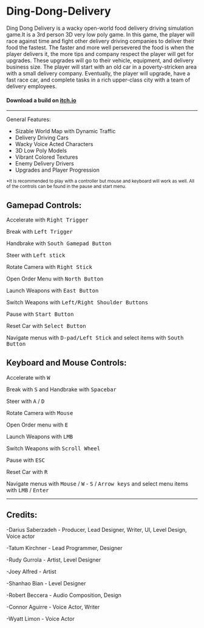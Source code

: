 # Ding-Dong-Delivery
Ding Dong Delivery is a wacky open-world food delivery driving simulation game.It is a 3rd person 3D very low poly game. In this game, the player will race against time and fight other delivery driving companies to deliver their food the fastest. The faster and more well persevered the food is when the player delivers it, the more tips and company respect the player will get for upgrades. These upgrades will go to their vehicle, equipment, and delivery business size. The player will start with an old car in a poverty-stricken area with a small delivery company. Eventually, the player will upgrade, have a fast race car, and complete tasks in a rich upper-class city with a team of delivery employees.

#### Download a build on [itch.io](https://tatumkirchner.itch.io/ding-dong-delivery)

---

General Features:

- Sizable World Map with Dynamic Traffic
- Delivery Driving Cars
- Wacky Voice Acted Characters
- 3D Low Poly Models
- Vibrant Colored Textures
- Enemy Delivery Drivers
- Upgrades and Player Progression
    
<sub>*It is recommended to play with a controller but mouse and keyboard will work as well. All of the controls can be found in the pause and start menu.</sub>

Gamepad Controls:
-

Accelerate with <kbd>Right Trigger</kdb>

Break with <kbd>Left Trigger</kbd>

Handbrake with <kbd>South Gamepad Button</kbd>

Steer with <kbd>Left stick</kbd>

Rotate Camera with <kbd>Right Stick</kbd>

Open Order Menu with <kbd>North Button</kbd>

Launch Weapons with <kbd>East Button</kbd>

Switch Weapons with <kbd>Left/Right Shoulder Buttons</kbd>

Pause with <kbd>Start Button</kbd>

Reset Car with <kbd>Select Button</kbd>

Navigate menus with <kbd>D-pad/Left Stick</kbd> and select items with <kbd>South Button</kbd>

Keyboard and Mouse Controls:
-

Accelerate with <kbd>W</kbd>

Break with <kbd>S</kbd> and Handbrake with <kbd>Spacebar</kbd>

Steer with <kbd>A</kbd> / <kbd>D</kbd>

Rotate Camera with <kbd>Mouse</kbd>

Open Order menu with <kbd>E</kbd>

Launch Weapons with <kbd>LMB</kbd>

Switch Weapons with <kbd>Scroll Wheel</kbd>

Pause with <kbd>ESC</kbd>

Reset Car with <kbd>R</kbd>

Navigate menus with <kbd>Mouse</kbd> / <kbd>W</kbd> - <kbd>S</kbd> / <kbd>Arrow keys</kbd> and select menu items with <kbd>LMB</kbd> / <kbd>Enter</kbd>
    
---
Credits:
-

-Darius Saberzadeh - Producer, Lead Designer, Writer, UI, Level Design, Voice actor
    
-Tatum Kirchner - Lead Programmer, Designer
    
-Rudy Gurrola - Artist, Level Designer
    
-Joey Alfred - Artist
    
-Shanhao Bian - Level Designer
    
-Robert Beccera - Audio Composition, Design
    
-Connor Aguirre - Voice Actor, Writer
    
-Wyatt Limon - Voice Actor

